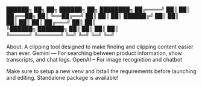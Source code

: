  ██████╗ ██╗      ██╗ ██████╗  ██╗ ████████╗
██╔════╝ ██║      ██║ ██╔══██╗ ██║ ╚══██╔══╝
██║      ██║      ██║ ██████╔╝ ██║   ██║   
██║      ██║      ██║ ██╔═══╝  ██║   ██║   
╚██████╗ ███████╗ ██║ ██║      ██║   ██║   
 ╚═════╝ ╚══════╝ ╚═╝ ╚═╝      ╚═╝   ╚═╝   

About: A clipping tool designed to make finding and clipping content easier than ever.
Gemini — For searching between product information, show transcripts, and chat logs.
OpenAI – For image recognition and chatbot

Make sure to setup a new venv and itstall the requirements before launching and editing.
Standalone package is available!


